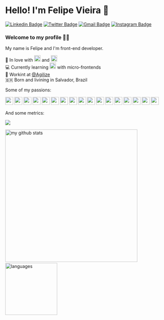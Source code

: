 # Hello! I'm Felipe Vieira 👋

[![Linkedin Badge](https://img.shields.io/badge/-LinkedIn-blue?style=flat-square&logo=Linkedin&logoColor=white&link=https://www.linkedin.com/in/felipe-vieira-a6983513a/)](https://www.linkedin.com/in/felipe-vieira-a6983513a/)
[![Twitter Badge](https://img.shields.io/badge/-Twitter-1ca0f1?style=flat-square&labelColor=1ca0f1&logo=twitter&logoColor=white&link=https://twitter.com/felipe_vlima)](https://twitter.com/felipe_vlima)
[![Gmail Badge](https://img.shields.io/badge/-Gmail-c14438?style=flat-square&logo=Gmail&logoColor=white&link=mailto:felipe.lima@agilize.com.br)](mailto:felipe.lima@agilize.com.br)
[![Instagram Badge](https://img.shields.io/badge/-Instagram-C13584?style=flat-square&labelColor=C13584&logo=instagram&logoColor=white&link=https://www.instagram.com/lipe_vlima/)](https://www.instagram.com/lipe_vlima/)

### Welcome to my profile :man_technologist:

My name is Felipe and I'm front-end developer.

 💙  In love with <img src="https://devicon.dev/devicon.git/icons/javascript/javascript-original.svg" width="20px" height="20px"/> and <img src="https://devicon.dev/devicon.git/icons/typescript/typescript-original.svg" width="20px" height="20px"/><br>
 💻  Currently learning <img src="https://devicon.dev/devicon.git/icons/react/react-original.svg" width="20px" height="20px"/> with micro-frontends<br>
 👾  Workint at [@Agilize](https://www.agilize.com.br)<br>
 🇧🇷  Born and livining in Salvador, Brazil <br>
 
Some of my passions:

<p align="start">
 <img src="https://devicon.dev/devicon.git/icons/ubuntu/ubuntu-plain.svg" width="25px" height="25px"/>
 <img src="https://devicon.dev/devicon.git/icons/javascript/javascript-original.svg" width="25px" height="25px"/>
 <img src="https://devicon.dev/devicon.git/icons/python/python-original.svg" width="25px" height="25px"/>
 <img src="https://devicon.dev/devicon.git/icons/nodejs/nodejs-original.svg" width="25px" height="25px"/>
 <img src="https://devicon.dev/devicon.git/icons/vuejs/vuejs-original.svg" width="25px" height="25px"/>
 <img src="https://devicon.dev/devicon.git/icons/react/react-original.svg" width="25px" height="25px"/>
 <img src="https://devicon.dev/devicon.git/icons/typescript/typescript-original.svg" width="25px" height="25px"/>
 <img src="https://devicon.dev/devicon.git/icons/github/github-original.svg" width="25px" height="25px"/>
 <img src="https://devicon.dev/devicon.git/icons/apple/apple-original.svg" width="25px" height="25px"/>
 <img src="https://devicon.dev/devicon.git/icons/docker/docker-original.svg" width="25px" height="25px"/>
 <img src="https://devicon.dev/devicon.git/icons/babel/babel-original.svg" width="25px" height="25px"/>
 <img src="https://devicon.dev/devicon.git/icons/html5/html5-original.svg" width="25px" height="25px"/>
 <img src="https://devicon.dev/devicon.git/icons/visualstudio/visualstudio-plain.svg" width="25px" height="25px"/>
 <img src="https://devicon.dev/devicon.git/icons/sequelize/sequelize-original.svg" width="25px" height="25px"/>
 <img src="https://devicon.dev/devicon.git/icons/webpack/webpack-plain.svg" width="25px" height="25px"/>
 <img src="https://devicon.dev/devicon.git/icons/yarn/yarn-original.svg" width="25px" height="25px"/>
 <img src="https://devicon.dev/devicon.git/icons/css3/css3-original.svg" width="25px" height="25px"/>
</p>

And some metrics:

<p align="start">
 <img src="https://github-profile-trophy.vercel.app/?username=felipevlima&column=7&theme=onedark"/>
</p>
<p align="start">
 <img src="https://github-readme-stats.vercel.app/api?username=felipevlima&show_icons=true&theme=tokyonight" alt="my github stats" width="420"/>&nbsp;<img src="https://github-readme-stats.vercel.app/api/top-langs/?username=felipevlima&layout=compact&theme=tokyonight" alt="languages" height="165">
</p>
